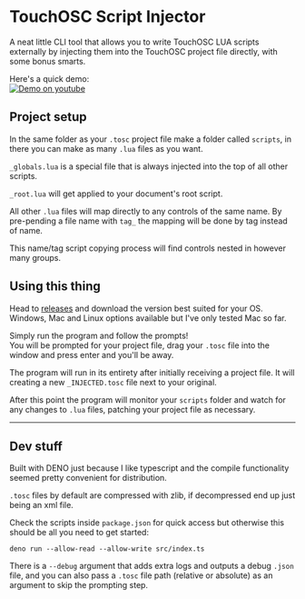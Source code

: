 # TouchOSC Script Injector

A neat little CLI tool that allows you to write TouchOSC LUA scripts externally by injecting them into the TouchOSC project file directly, with some bonus smarts.  

Here's a quick demo:  
[![Demo on youtube](https://img.youtube.com/vi/-IrUO52OCpA/0.jpg)](https://www.youtube.com/watch?v=-IrUO52OCpA)


## Project setup

In the same folder as your `.tosc` project file make a folder called `scripts`, in there you can make as many `.lua` files as you want.  

`_globals.lua` is a special file that is always injected into the top of all other scripts.

`_root.lua` will get applied to your document's root script.

All other `.lua` files will map directly to any controls of the same name. By pre-pending a file name with `tag_` the mapping will be done by tag instead of name.

This name/tag script copying process will find controls nested in however many groups.

## Using this thing

Head to [releases](https://github.com/jacobclarke92/TouchOSC-Script-Injector/releases) and download the version best suited for your OS.  
Windows, Mac and Linux options available but I've only tested Mac so far.  

Simply run the program and follow the prompts!  
You will be prompted for your project file, drag your `.tosc` file into the window and press enter and you'll be away.

The program will run in its entirety after initially receiving a project file. It will creating a new `_INJECTED.tosc` file next to your original.

After this point the program will monitor your `scripts` folder and watch for any changes to `.lua` files, patching your project file as necessary.

---

## Dev stuff

Built with DENO just because I like typescript and the compile functionality seemed pretty convenient for distribution.

`.tosc` files by default are compressed with zlib, if decompressed end up just being an xml file.

Check the scripts inside `package.json` for quick access but otherwise this should be all you need to get started:  
```
deno run --allow-read --allow-write src/index.ts
```
There is a `--debug` argument that adds extra logs and outputs a debug `.json` file, and you can also pass a `.tosc` file path (relative or absolute) as an argument to skip the prompting step.

